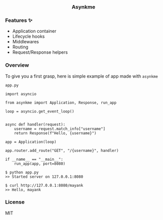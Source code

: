 <div align="center">
  <h3>Asynkme</h3>
</div>

### Features :sparkles:

- Application container
- Lifecycle hooks
- Middlewares
- Routing
- Request/Response helpers

### Overview

To give you a first grasp, here is simple example of app made with `asynkme`

`app.py`

```python3
import asyncio

from asynkme import Application, Response, run_app

loop = asyncio.get_event_loop()


async def handler(request):
    username = request.match_info["username"]
    return Response(f"Hello, {username}")

app = Application(loop)

app.router.add_route("GET", "/{username}", handler)

if __name__ == "__main__":
    run_app(app, port=8080)

```

```shell
$ python app.py
>> Started server on 127.0.0.1:8080
```

```shell
$ curl http://127.0.0.1:8080/mayank
>> Hello, mayank
```

### License

MIT
